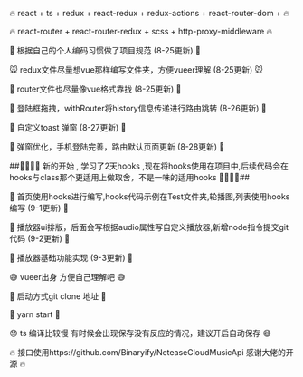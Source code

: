 🔥                  react + ts + redux + react-redux + redux-actions + react-router-dom +                                       🔥

🔥                  react-router + react-router-redux + scss + http-proxy-middleware                                            🔥

🚀                  根据自己的个人编码习惯做了项目规范                                             (8-25更新)                          🚀

🐭                  redux文件尽量想vue那样编写文件夹，方便vueer理解                                (8-25更新)                          🐭

🐂                  router文件也尽量像vue格式靠拢                                                (8-25更新)                          🐂

🐯                  登陆框拖拽，withRouter将history信息传递进行路由跳转                            (8-26更新)                           🐯

🐰                  自定义toast 弹窗                                                           (8-27更新)                           🐰

🐲                  弹窗优化，手机登陆完善，路由默认页面更新                                        (8-28更新)                           🐲

##🎉🎉🎉🎉          新的开始 , 学习了2天hooks ,现在将hooks使用在项目中,后续代码会在hooks与class那个更适用上做取舍，不是一味的适用hooks   🎉🎉🎉🎉##

🐍                  首页使用hooks进行编写,hooks代码示例在Test文件夹,轮播图,列表使用hooks编写          (9-1更新)                            🐍

🐎                  播放器ui排版，后面会写根据audio属性写自定义播放器,新增node指令提交git代码           (9-2更新)                           🐎

🐑                  播放器基础功能实现                                                           (9-3更新)                           🐑

😅                  vueer出身 方便自己理解吧                                                                                         😅

🚀                  启动方式git clone 地址                                                                                          🚀

🍺                  yarn start                                                                                                    🍺

😓                  ts 编译比较慢 有时候会出现保存没有反应的情况，建议开启自动保存                                                          😅

🔥                  接口使用https://github.com/Binaryify/NeteaseCloudMusicApi 感谢大佬的开源                                          🔥 

